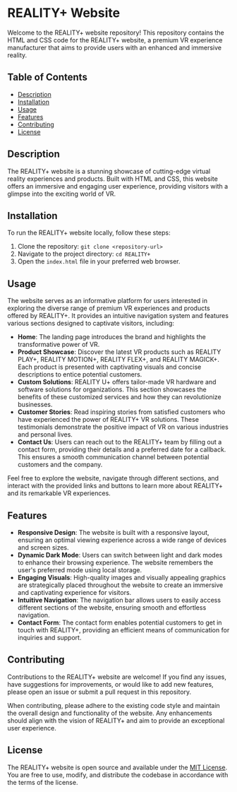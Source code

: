 # REALITY+ Website

Welcome to the REALITY+ website repository! This repository contains the HTML and CSS code for the REALITY+ website, a premium VR experience manufacturer that aims to provide users with an enhanced and immersive reality.

## Table of Contents

- [Description](#description)
- [Installation](#installation)
- [Usage](#usage)
- [Features](#features)
- [Contributing](#contributing)
- [License](#license)

## Description

The REALITY+ website is a stunning showcase of cutting-edge virtual reality experiences and products. Built with HTML and CSS, this website offers an immersive and engaging user experience, providing visitors with a glimpse into the exciting world of VR.

## Installation

To run the REALITY+ website locally, follow these steps:

1. Clone the repository: `git clone <repository-url>`
2. Navigate to the project directory: `cd REALITY+`
3. Open the `index.html` file in your preferred web browser.

## Usage

The website serves as an informative platform for users interested in exploring the diverse range of premium VR experiences and products offered by REALITY+. It provides an intuitive navigation system and features various sections designed to captivate visitors, including:

- **Home**: The landing page introduces the brand and highlights the transformative power of VR.
- **Product Showcase**: Discover the latest VR products such as REALITY PLAY+, REALITY MOTION+, REALITY FLEX+, and REALITY MAGICK+. Each product is presented with captivating visuals and concise descriptions to entice potential customers.
- **Custom Solutions**: REALITY U+ offers tailor-made VR hardware and software solutions for organizations. This section showcases the benefits of these customized services and how they can revolutionize businesses.
- **Customer Stories**: Read inspiring stories from satisfied customers who have experienced the power of REALITY+ VR solutions. These testimonials demonstrate the positive impact of VR on various industries and personal lives.
- **Contact Us**: Users can reach out to the REALITY+ team by filling out a contact form, providing their details and a preferred date for a callback. This ensures a smooth communication channel between potential customers and the company.

Feel free to explore the website, navigate through different sections, and interact with the provided links and buttons to learn more about REALITY+ and its remarkable VR experiences.

## Features

- **Responsive Design**: The website is built with a responsive layout, ensuring an optimal viewing experience across a wide range of devices and screen sizes.
- **Dynamic Dark Mode**: Users can switch between light and dark modes to enhance their browsing experience. The website remembers the user's preferred mode using local storage.
- **Engaging Visuals**: High-quality images and visually appealing graphics are strategically placed throughout the website to create an immersive and captivating experience for visitors.
- **Intuitive Navigation**: The navigation bar allows users to easily access different sections of the website, ensuring smooth and effortless navigation.
- **Contact Form**: The contact form enables potential customers to get in touch with REALITY+, providing an efficient means of communication for inquiries and support.

## Contributing

Contributions to the REALITY+ website are welcome! If you find any issues, have suggestions for improvements, or would like to add new features, please open an issue or submit a pull request in this repository.

When contributing, please adhere to the existing code style and maintain the overall design and functionality of the website. Any enhancements should align with the vision of REALITY+ and aim to provide an exceptional user experience.

## License

The REALITY+ website is open source and available under the [MIT License](LICENSE). You are free to use, modify, and distribute the codebase in accordance with the terms of the license.
